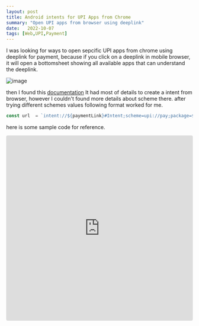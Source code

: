 ```yaml
---
layout: post
title: Android intents for UPI Apps from Chrome
summary: "Open UPI apps from browser using deeplink"
date:   2022-10-07
tags: [Web,UPI,Payment]
---
```


 
I was looking for ways to open sepcific UPI apps from chrome using deeplink for payment, because if you click on a deeplink in mobile browser, it will open a bottomsheet 
showing all available apps that can understand the deeplink.

![image](https://user-images.githubusercontent.com/28999685/194614304-0269e129-9543-462b-8532-142ec3f66b5a.png)

then I found this [documentation](https://developer.chrome.com/docs/multidevice/android/intents) 
It had most of details to create a intent from browser, however I couldn't found more details about scheme there.
after trying different schemes values following format worked for me.

```js
const url  = `intent://${paymentLink}#Intent;scheme=upi://pay;package=${appPackageName};end`


```
here is some sample code for reference.

<iframe src="https://codesandbox.io/embed/chrome-upi-intents-uwjpkg?fontsize=14&hidenavigation=1&theme=dark"
     style="width:100%; height:500px; border:0; border-radius: 4px; overflow:hidden;"
     title="chrome upi intents"
     allow="accelerometer; ambient-light-sensor; camera; encrypted-media; geolocation; gyroscope; hid; microphone; midi; payment; usb; vr; xr-spatial-tracking"
     sandbox="allow-forms allow-modals allow-popups allow-presentation allow-same-origin allow-scripts"
   ></iframe>

